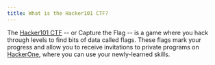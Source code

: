 ```yaml
---
title: What is the Hacker101 CTF?
---
```


The <a href="https://ctf.hacker101.com/">Hacker101 CTF</a> -- or Capture the Flag -- is a game where you hack through levels to find bits of data called flags.  These flags mark your progress and allow you to receive invitations to private programs on <a href="https://www.hackerone.com/">HackerOne</a>, where you can use your newly-learned skills.
